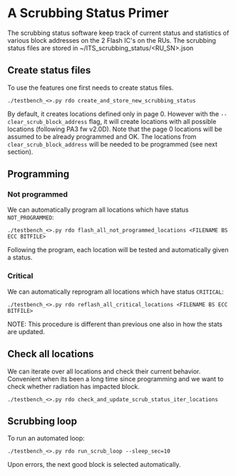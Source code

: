# A Scrubbing Status Primer

The scrubbing status software keep track of current status and statistics of various block addresses on the 2 Flash IC's on the RUs.
The scrubbing status files are stored in ~/ITS_scrubbing_status/<RU_SN>.json

## Create status files

To use the features one first needs to create status files.

```
./testbench_<>.py rdo create_and_store_new_scrubbing_status
```

By default, it creates locations defined only in page 0. However with the `--clear_scrub_block_address` flag, it will create locations with all possible locations (following PA3 fw v2.0D).
Note that the page 0 locations will be assumed to be already programmed and OK. The locations from `clear_scrub_block_address` will be needed to be programmed (see next section).

## Programming

### Not programmed

We can automatically program all locations which have status `NOT_PROGRAMMED`:

```
./testbench_<>.py rdo flash_all_not_programmed_locations <FILENAME BS ECC BITFILE>
```
Following the program, each location will be tested and automatically given a status.

### Critical

We can automatically reprogram all locations which have status `CRITICAL`:

```
./testbench_<>.py rdo reflash_all_critical_locations <FILENAME BS ECC BITFILE>
```

NOTE: This procedure is different than previous one also in how the stats are updated.

## Check all locations

We can iterate over all locations and check their current behavior. Convenient when its been a long time since programming and we want to check whether radiation has impacted block.

```
./testbench_<>.py rdo check_and_update_scrub_status_iter_locations
```

## Scrubbing loop

To run an automated loop:

```
./testbench_<>.py rdo run_scrub_loop --sleep_sec=10
```

Upon errors, the next good block is selected automatically.